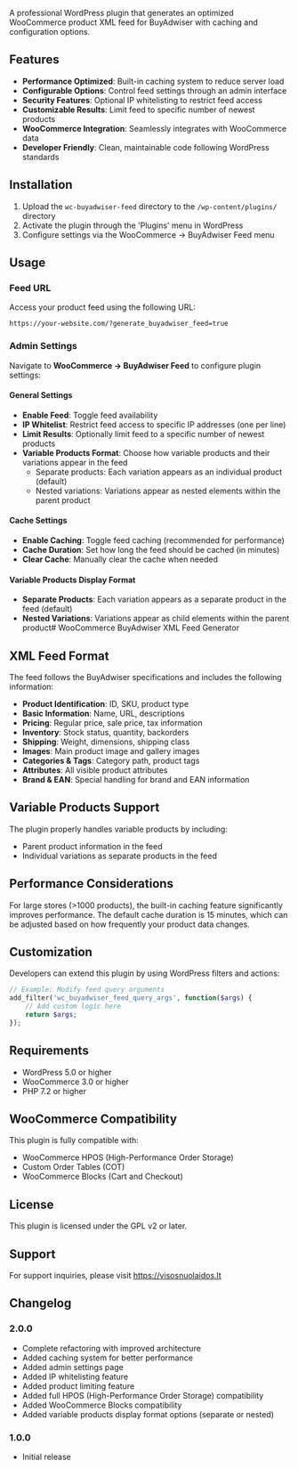 A professional WordPress plugin that generates an optimized WooCommerce product XML feed for BuyAdwiser with caching and configuration options.

## Features

- **Performance Optimized**: Built-in caching system to reduce server load
- **Configurable Options**: Control feed settings through an admin interface
- **Security Features**: Optional IP whitelisting to restrict feed access
- **Customizable Results**: Limit feed to specific number of newest products
- **WooCommerce Integration**: Seamlessly integrates with WooCommerce data
- **Developer Friendly**: Clean, maintainable code following WordPress standards

## Installation

1. Upload the `wc-buyadwiser-feed` directory to the `/wp-content/plugins/` directory
2. Activate the plugin through the 'Plugins' menu in WordPress
3. Configure settings via the WooCommerce → BuyAdwiser Feed menu

## Usage

### Feed URL

Access your product feed using the following URL:
```
https://your-website.com/?generate_buyadwiser_feed=true
```

### Admin Settings

Navigate to **WooCommerce → BuyAdwiser Feed** to configure plugin settings:

#### General Settings

- **Enable Feed**: Toggle feed availability
- **IP Whitelist**: Restrict feed access to specific IP addresses (one per line)
- **Limit Results**: Optionally limit feed to a specific number of newest products
- **Variable Products Format**: Choose how variable products and their variations appear in the feed
  - Separate products: Each variation appears as an individual product (default)
  - Nested variations: Variations appear as nested elements within the parent product

#### Cache Settings

- **Enable Caching**: Toggle feed caching (recommended for performance)
- **Cache Duration**: Set how long the feed should be cached (in minutes)
- **Clear Cache**: Manually clear the cache when needed

#### Variable Products Display Format

- **Separate Products**: Each variation appears as a separate product in the feed (default)
- **Nested Variations**: Variations appear as child elements within the parent product# WooCommerce BuyAdwiser XML Feed Generator

## XML Feed Format

The feed follows the BuyAdwiser specifications and includes the following information:

- **Product Identification**: ID, SKU, product type
- **Basic Information**: Name, URL, descriptions
- **Pricing**: Regular price, sale price, tax information
- **Inventory**: Stock status, quantity, backorders
- **Shipping**: Weight, dimensions, shipping class
- **Images**: Main product image and gallery images
- **Categories & Tags**: Category path, product tags
- **Attributes**: All visible product attributes
- **Brand & EAN**: Special handling for brand and EAN information

## Variable Products Support

The plugin properly handles variable products by including:
- Parent product information in the feed
- Individual variations as separate products in the feed

## Performance Considerations

For large stores (>1000 products), the built-in caching feature significantly improves performance. 
The default cache duration is 15 minutes, which can be adjusted based on how frequently your 
product data changes.

## Customization

Developers can extend this plugin by using WordPress filters and actions:

```php
// Example: Modify feed query arguments
add_filter('wc_buyadwiser_feed_query_args', function($args) {
    // Add custom logic here
    return $args;
});
```

## Requirements

- WordPress 5.0 or higher
- WooCommerce 3.0 or higher
- PHP 7.2 or higher

## WooCommerce Compatibility

This plugin is fully compatible with:
- WooCommerce HPOS (High-Performance Order Storage)
- Custom Order Tables (COT)
- WooCommerce Blocks (Cart and Checkout)

## License

This plugin is licensed under the GPL v2 or later.

## Support

For support inquiries, please visit https://visosnuolaidos.lt

## Changelog

### 2.0.0
- Complete refactoring with improved architecture
- Added caching system for better performance
- Added admin settings page
- Added IP whitelisting feature
- Added product limiting feature
- Added full HPOS (High-Performance Order Storage) compatibility
- Added WooCommerce Blocks compatibility
- Added variable products display format options (separate or nested)

### 1.0.0
- Initial release
